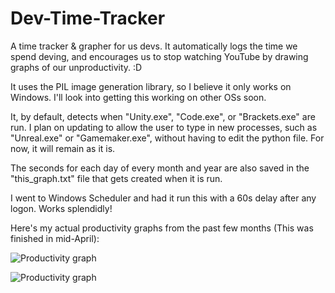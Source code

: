 # Dev-Time-Tracker
A time tracker &amp; grapher for us devs. It automatically logs the time we spend deving, and encourages us to stop watching YouTube by drawing graphs of our unproductivity. :D

It uses the PIL image generation library, so I believe it only works on Windows. I'll look into getting this working on other OSs soon.

It, by default, detects when "Unity.exe", "Code.exe", or "Brackets.exe" are run. I plan on updating to allow the user to type in new processes, such as "Unreal.exe" or "Gamemaker.exe", without having to edit the python file. For now, it will remain as it is.

The seconds for each day of every month and year are also saved in the "this_graph.txt" file that gets created when it is run.

I went to Windows Scheduler and had it run this with a 60s delay after any logon. Works splendidly!

Here's my actual productivity graphs from the past few months (This was finished in mid-April):

![Productivity graph](https://i.imgur.com/XLTSLCe.png)

![Productivity graph](https://i.imgur.com/IYdnov2.png)
